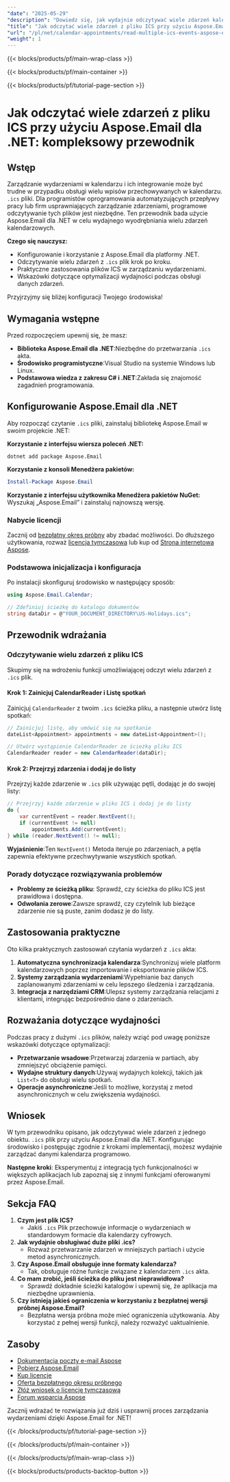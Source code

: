 ```yaml
---
"date": "2025-05-29"
"description": "Dowiedz się, jak wydajnie odczytywać wiele zdarzeń kalendarza z pliku ICS przy użyciu Aspose.Email dla .NET. Ten przewodnik obejmuje wskazówki dotyczące konfiguracji, implementacji i wydajności."
"title": "Jak odczytać wiele zdarzeń z pliku ICS przy użyciu Aspose.Email dla .NET&#58; Kompleksowy przewodnik"
"url": "/pl/net/calendar-appointments/read-multiple-ics-events-aspose-email-net/"
"weight": 1
---
```


{{< blocks/products/pf/main-wrap-class >}}

{{< blocks/products/pf/main-container >}}

{{< blocks/products/pf/tutorial-page-section >}}
# Jak odczytać wiele zdarzeń z pliku ICS przy użyciu Aspose.Email dla .NET: kompleksowy przewodnik

## Wstęp

Zarządzanie wydarzeniami w kalendarzu i ich integrowanie może być trudne w przypadku obsługi wielu wpisów przechowywanych w kalendarzu. `.ics` pliki. Dla programistów oprogramowania automatyzujących przepływy pracy lub firm usprawniających zarządzanie zdarzeniami, programowe odczytywanie tych plików jest niezbędne. Ten przewodnik bada użycie Aspose.Email dla .NET w celu wydajnego wyodrębniania wielu zdarzeń kalendarzowych.

**Czego się nauczysz:**
- Konfigurowanie i korzystanie z Aspose.Email dla platformy .NET.
- Odczytywanie wielu zdarzeń z `.ics` plik krok po kroku.
- Praktyczne zastosowania plików ICS w zarządzaniu wydarzeniami.
- Wskazówki dotyczące optymalizacji wydajności podczas obsługi danych zdarzeń.

Przyjrzyjmy się bliżej konfiguracji Twojego środowiska!

## Wymagania wstępne

Przed rozpoczęciem upewnij się, że masz:
- **Biblioteka Aspose.Email dla .NET**:Niezbędne do przetwarzania `.ics` akta.
- **Środowisko programistyczne**:Visual Studio na systemie Windows lub Linux.
- **Podstawowa wiedza z zakresu C# i .NET**:Zakłada się znajomość zagadnień programowania.

## Konfigurowanie Aspose.Email dla .NET

Aby rozpocząć czytanie `.ics` pliki, zainstaluj bibliotekę Aspose.Email w swoim projekcie .NET:

**Korzystanie z interfejsu wiersza poleceń .NET:**
```shell
dotnet add package Aspose.Email
```

**Korzystanie z konsoli Menedżera pakietów:**
```powershell
Install-Package Aspose.Email
```

**Korzystanie z interfejsu użytkownika Menedżera pakietów NuGet:**
Wyszukaj „Aspose.Email” i zainstaluj najnowszą wersję.

### Nabycie licencji

Zacznij od [bezpłatny okres próbny](https://releases.aspose.com/email/net/) aby zbadać możliwości. Do dłuższego użytkowania, rozważ [licencja tymczasowa](https://purchase.aspose.com/temporary-license/) lub kup od [Strona internetowa Aspose](https://purchase.aspose.com/buy).

### Podstawowa inicjalizacja i konfiguracja

Po instalacji skonfiguruj środowisko w następujący sposób:

```csharp
using Aspose.Email.Calendar;

// Zdefiniuj ścieżkę do katalogu dokumentów
string dataDir = @"YOUR_DOCUMENT_DIRECTORY\US-Holidays.ics";
```

## Przewodnik wdrażania

### Odczytywanie wielu zdarzeń z pliku ICS

Skupimy się na wdrożeniu funkcji umożliwiającej odczyt wielu zdarzeń z `.ics` plik.

#### Krok 1: Zainicjuj CalendarReader i Listę spotkań

Zainicjuj `CalendarReader` z twoim `.ics` ścieżka pliku, a następnie utwórz listę spotkań:

```csharp
// Zainicjuj listę, aby umówić się na spotkanie
dateList<Appointment> appointments = new dateList<Appointment>();

// Utwórz wystąpienie CalendarReader ze ścieżką pliku ICS
CalendarReader reader = new CalendarReader(dataDir);
```

#### Krok 2: Przejrzyj zdarzenia i dodaj je do listy

Przejrzyj każde zdarzenie w `.ics` plik używając pętli, dodając je do swojej listy:

```csharp
// Przejrzyj każde zdarzenie w pliku ICS i dodaj je do listy
do {
    var currentEvent = reader.NextEvent();
    if (currentEvent != null)
        appointments.Add(currentEvent);
} while (reader.NextEvent() != null);
```

**Wyjaśnienie**:Ten `NextEvent()` Metoda iteruje po zdarzeniach, a pętla zapewnia efektywne przechwytywanie wszystkich spotkań.

### Porady dotyczące rozwiązywania problemów

- **Problemy ze ścieżką pliku**: Sprawdź, czy ścieżka do pliku ICS jest prawidłowa i dostępna.
- **Odwołania zerowe**:Zawsze sprawdź, czy czytelnik lub bieżące zdarzenie nie są puste, zanim dodasz je do listy.

## Zastosowania praktyczne

Oto kilka praktycznych zastosowań czytania wydarzeń z `.ics` akta:

1. **Automatyczna synchronizacja kalendarza**:Synchronizuj wiele platform kalendarzowych poprzez importowanie i eksportowanie plików ICS.
2. **Systemy zarządzania wydarzeniami**:Wypełnianie baz danych zaplanowanymi zdarzeniami w celu lepszego śledzenia i zarządzania.
3. **Integracja z narzędziami CRM**:Ulepsz systemy zarządzania relacjami z klientami, integrując bezpośrednio dane o zdarzeniach.

## Rozważania dotyczące wydajności

Podczas pracy z dużymi `.ics` plików, należy wziąć pod uwagę poniższe wskazówki dotyczące optymalizacji:
- **Przetwarzanie wsadowe**:Przetwarzaj zdarzenia w partiach, aby zmniejszyć obciążenie pamięci.
- **Wydajne struktury danych**:Używaj wydajnych kolekcji, takich jak `List<T>` do obsługi wielu spotkań.
- **Operacje asynchroniczne**:Jeśli to możliwe, korzystaj z metod asynchronicznych w celu zwiększenia wydajności.

## Wniosek

W tym przewodniku opisano, jak odczytywać wiele zdarzeń z jednego obiektu. `.ics` plik przy użyciu Aspose.Email dla .NET. Konfigurując środowisko i postępując zgodnie z krokami implementacji, możesz wydajnie zarządzać danymi kalendarza programowo.

**Następne kroki**: Eksperymentuj z integracją tych funkcjonalności w większych aplikacjach lub zapoznaj się z innymi funkcjami oferowanymi przez Aspose.Email.

## Sekcja FAQ

1. **Czym jest plik ICS?**
   - Jakiś `.ics` Plik przechowuje informacje o wydarzeniach w standardowym formacie dla kalendarzy cyfrowych.
2. **Jak wydajnie obsługiwać duże pliki .ics?**
   - Rozważ przetwarzanie zdarzeń w mniejszych partiach i użycie metod asynchronicznych.
3. **Czy Aspose.Email obsługuje inne formaty kalendarza?**
   - Tak, obsługuje różne funkcje związane z kalendarzem `.ics` akta.
4. **Co mam zrobić, jeśli ścieżka do pliku jest nieprawidłowa?**
   - Sprawdź dokładnie ścieżki katalogów i upewnij się, że aplikacja ma niezbędne uprawnienia.
5. **Czy istnieją jakieś ograniczenia w korzystaniu z bezpłatnej wersji próbnej Aspose.Email?**
   - Bezpłatna wersja próbna może mieć ograniczenia użytkowania. Aby korzystać z pełnej wersji funkcji, należy rozważyć uaktualnienie.

## Zasoby

- [Dokumentacja poczty e-mail Aspose](https://reference.aspose.com/email/net/)
- [Pobierz Aspose.Email](https://releases.aspose.com/email/net/)
- [Kup licencje](https://purchase.aspose.com/buy)
- [Oferta bezpłatnego okresu próbnego](https://releases.aspose.com/email/net/)
- [Złóż wniosek o licencję tymczasową](https://purchase.aspose.com/temporary-license/)
- [Forum wsparcia Aspose](https://forum.aspose.com/c/email/10)

Zacznij wdrażać te rozwiązania już dziś i usprawnij proces zarządzania wydarzeniami dzięki Aspose.Email for .NET!

{{< /blocks/products/pf/tutorial-page-section >}}

{{< /blocks/products/pf/main-container >}}

{{< /blocks/products/pf/main-wrap-class >}}

{{< blocks/products/products-backtop-button >}}